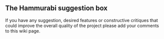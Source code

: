 ## The Hammurabi suggestion box ##

If you have any suggestion, desired features or constructive critiques that could improve the overall quality of the project please add your comments to this wiki page.